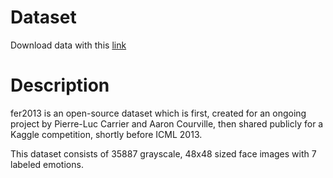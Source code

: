 # Dataset

Download data with this [link](https://www.kaggle.com/c/challenges-in-representation-learning-facial-expression-recognition-challenge/data?select=fer2013.tar.gz)

# Description

fer2013 is an open-source dataset which is first, created for an ongoing project by Pierre-Luc Carrier and Aaron Courville, then shared publicly for a Kaggle competition, shortly before ICML 2013. 

This dataset consists of 35887 grayscale, 48x48 sized face images with 7 labeled emotions.
